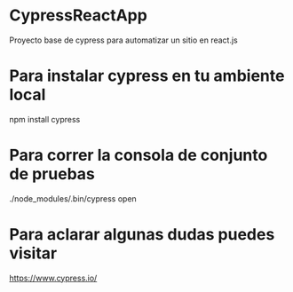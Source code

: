 # CypressReactApp
Proyecto base de cypress para automatizar un sitio en react.js

# Para instalar cypress en tu ambiente local
npm install cypress
# Para correr la consola de conjunto de pruebas
./node_modules/.bin/cypress open
# Para aclarar algunas dudas puedes visitar
https://www.cypress.io/

